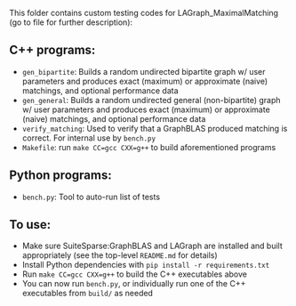 This folder contains custom testing codes for LAGraph_MaximalMatching (go to file for further description):

## C++ programs:
* `gen_bipartite`: Builds a random undirected bipartite graph w/ user parameters and produces exact (maximum) or approximate (naive) matchings, and optional performance data
* `gen_general`: Builds a random undirected general (non-bipartite) graph w/ user parameters and produces exact (maximum) or approximate (naive) matchings, and optional performance data
* `verify_matching`: Used to verify that a GraphBLAS produced matching is correct. For internal use by `bench.py`
* `Makefile`: run `make CC=gcc CXX=g++` to build aforementioned programs

## Python programs:
* `bench.py`: Tool to auto-run list of tests

## To use:
* Make sure SuiteSparse:GraphBLAS and LAGraph are installed and built appropriately (see the top-level `README.md` for details)
* Install Python dependencies with `pip install -r requirements.txt`
* Run `make CC=gcc CXX=g++` to build the C++ executables above
* You can now run `bench.py`, or individually run one of the C++ executables from `build/` as needed